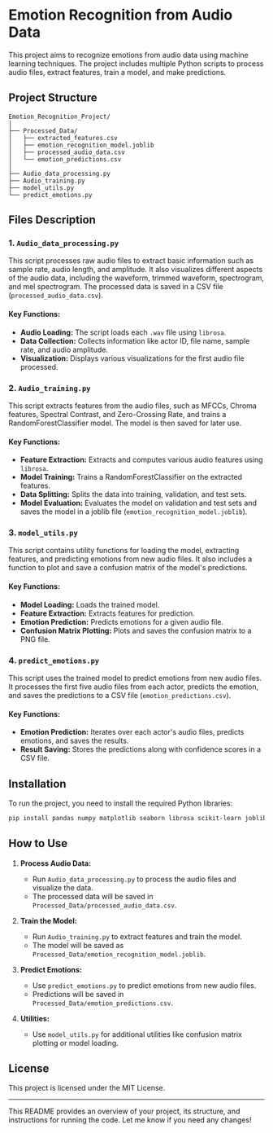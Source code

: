 # Emotion Recognition from Audio Data

This project aims to recognize emotions from audio data using machine learning techniques. The project includes multiple Python scripts to process audio files, extract features, train a model, and make predictions.

## Project Structure

```
Emotion_Recognition_Project/
│
├── Processed_Data/
│   ├── extracted_features.csv
│   ├── emotion_recognition_model.joblib
│   ├── processed_audio_data.csv
│   └── emotion_predictions.csv
│
├── Audio_data_processing.py
├── Audio_training.py
├── model_utils.py
└── predict_emotions.py
```

## Files Description

### 1. `Audio_data_processing.py`

This script processes raw audio files to extract basic information such as sample rate, audio length, and amplitude. It also visualizes different aspects of the audio data, including the waveform, trimmed waveform, spectrogram, and mel spectrogram. The processed data is saved in a CSV file (`processed_audio_data.csv`).

#### Key Functions:
- **Audio Loading:** The script loads each `.wav` file using `librosa`.
- **Data Collection:** Collects information like actor ID, file name, sample rate, and audio amplitude.
- **Visualization:** Displays various visualizations for the first audio file processed.

### 2. `Audio_training.py`

This script extracts features from the audio files, such as MFCCs, Chroma features, Spectral Contrast, and Zero-Crossing Rate, and trains a RandomForestClassifier model. The model is then saved for later use.

#### Key Functions:
- **Feature Extraction:** Extracts and computes various audio features using `librosa`.
- **Model Training:** Trains a RandomForestClassifier on the extracted features.
- **Data Splitting:** Splits the data into training, validation, and test sets.
- **Model Evaluation:** Evaluates the model on validation and test sets and saves the model in a joblib file (`emotion_recognition_model.joblib`).

### 3. `model_utils.py`

This script contains utility functions for loading the model, extracting features, and predicting emotions from new audio files. It also includes a function to plot and save a confusion matrix of the model's predictions.

#### Key Functions:
- **Model Loading:** Loads the trained model.
- **Feature Extraction:** Extracts features for prediction.
- **Emotion Prediction:** Predicts emotions for a given audio file.
- **Confusion Matrix Plotting:** Plots and saves the confusion matrix to a PNG file.

### 4. `predict_emotions.py`

This script uses the trained model to predict emotions from new audio files. It processes the first five audio files from each actor, predicts the emotion, and saves the predictions to a CSV file (`emotion_predictions.csv`).

#### Key Functions:
- **Emotion Prediction:** Iterates over each actor's audio files, predicts emotions, and saves the results.
- **Result Saving:** Stores the predictions along with confidence scores in a CSV file.

## Installation

To run the project, you need to install the required Python libraries:

```bash
pip install pandas numpy matplotlib seaborn librosa scikit-learn joblib
```

## How to Use

1. **Process Audio Data:**
   - Run `Audio_data_processing.py` to process the audio files and visualize the data.
   - The processed data will be saved in `Processed_Data/processed_audio_data.csv`.

2. **Train the Model:**
   - Run `Audio_training.py` to extract features and train the model.
   - The model will be saved as `Processed_Data/emotion_recognition_model.joblib`.

3. **Predict Emotions:**
   - Use `predict_emotions.py` to predict emotions from new audio files.
   - Predictions will be saved in `Processed_Data/emotion_predictions.csv`.

4. **Utilities:**
   - Use `model_utils.py` for additional utilities like confusion matrix plotting or model loading.

## License

This project is licensed under the MIT License.

---

This README provides an overview of your project, its structure, and instructions for running the code. Let me know if you need any changes!
